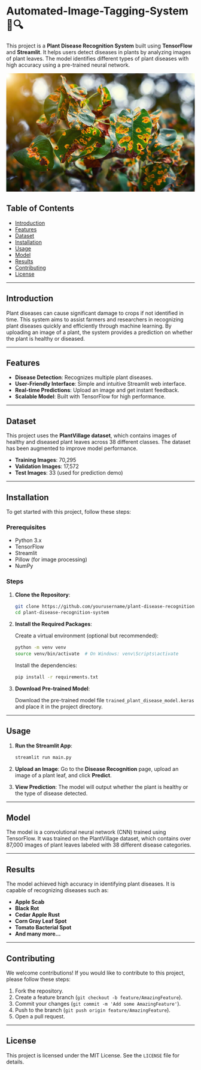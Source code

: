 # Automated-Image-Tagging-System 🌿🔍

This project is a **Plant Disease Recognition System** built using **TensorFlow** and **Streamlit**. It helps users detect diseases in plants by analyzing images of plant leaves. The model identifies different types of plant diseases with high accuracy using a pre-trained neural network.

![Plant Disease Recognition](home_page.jpeg)

## Table of Contents

- [Introduction](#introduction)
- [Features](#features)
- [Dataset](#dataset)
- [Installation](#installation)
- [Usage](#usage)
- [Model](#model)
- [Results](#results)
- [Contributing](#contributing)
- [License](#license)

---

## Introduction

Plant diseases can cause significant damage to crops if not identified in time. This system aims to assist farmers and researchers in recognizing plant diseases quickly and efficiently through machine learning. By uploading an image of a plant, the system provides a prediction on whether the plant is healthy or diseased.

---

## Features

- **Disease Detection**: Recognizes multiple plant diseases.
- **User-Friendly Interface**: Simple and intuitive Streamlit web interface.
- **Real-time Predictions**: Upload an image and get instant feedback.
- **Scalable Model**: Built with TensorFlow for high performance.

---

## Dataset

This project uses the **PlantVillage dataset**, which contains images of healthy and diseased plant leaves across 38 different classes. The dataset has been augmented to improve model performance.

- **Training Images**: 70,295
- **Validation Images**: 17,572
- **Test Images**: 33 (used for prediction demo)

---

## Installation

To get started with this project, follow these steps:

### Prerequisites

- Python 3.x
- TensorFlow
- Streamlit
- Pillow (for image processing)
- NumPy

### Steps

1. **Clone the Repository**:

    ```bash
    git clone https://github.com/yourusername/plant-disease-recognition-system.git
    cd plant-disease-recognition-system
    ```

2. **Install the Required Packages**:

    Create a virtual environment (optional but recommended):

    ```bash
    python -m venv venv
    source venv/bin/activate  # On Windows: venv\Scripts\activate
    ```

    Install the dependencies:

    ```bash
    pip install -r requirements.txt
    ```

3. **Download Pre-trained Model**:

    Download the pre-trained model file `trained_plant_disease_model.keras` and place it in the project directory.

---

## Usage

1. **Run the Streamlit App**:

    ```bash
    streamlit run main.py
    ```

2. **Upload an Image**: Go to the **Disease Recognition** page, upload an image of a plant leaf, and click **Predict**.

3. **View Prediction**: The model will output whether the plant is healthy or the type of disease detected.

---

## Model

The model is a convolutional neural network (CNN) trained using TensorFlow. It was trained on the PlantVillage dataset, which contains over 87,000 images of plant leaves labeled with 38 different disease categories.

---

## Results

The model achieved high accuracy in identifying plant diseases. It is capable of recognizing diseases such as:

- **Apple Scab**
- **Black Rot**
- **Cedar Apple Rust**
- **Corn Gray Leaf Spot**
- **Tomato Bacterial Spot**
- **And many more...**

---

## Contributing

We welcome contributions! If you would like to contribute to this project, please follow these steps:

1. Fork the repository.
2. Create a feature branch (`git checkout -b feature/AmazingFeature`).
3. Commit your changes (`git commit -m 'Add some AmazingFeature'`).
4. Push to the branch (`git push origin feature/AmazingFeature`).
5. Open a pull request.

---

## License

This project is licensed under the MIT License. See the `LICENSE` file for details.
